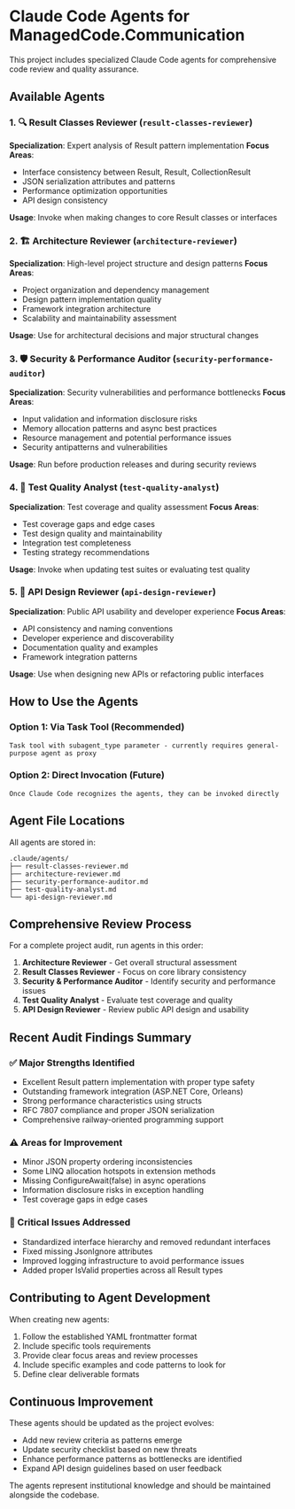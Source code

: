 # Claude Code Agents for ManagedCode.Communication

This project includes specialized Claude Code agents for comprehensive code review and quality assurance.

## Available Agents

### 1. 🔍 Result Classes Reviewer (`result-classes-reviewer`)

**Specialization**: Expert analysis of Result pattern implementation
**Focus Areas**:
- Interface consistency between Result, Result<T>, CollectionResult<T>
- JSON serialization attributes and patterns
- Performance optimization opportunities
- API design consistency

**Usage**: Invoke when making changes to core Result classes or interfaces

### 2. 🏗️ Architecture Reviewer (`architecture-reviewer`)

**Specialization**: High-level project structure and design patterns
**Focus Areas**:
- Project organization and dependency management
- Design pattern implementation quality
- Framework integration architecture
- Scalability and maintainability assessment

**Usage**: Use for architectural decisions and major structural changes

### 3. 🛡️ Security & Performance Auditor (`security-performance-auditor`)

**Specialization**: Security vulnerabilities and performance bottlenecks
**Focus Areas**:
- Input validation and information disclosure risks
- Memory allocation patterns and async best practices
- Resource management and potential performance issues
- Security antipatterns and vulnerabilities

**Usage**: Run before production releases and during security reviews

### 4. 🧪 Test Quality Analyst (`test-quality-analyst`)

**Specialization**: Test coverage and quality assessment
**Focus Areas**:
- Test coverage gaps and edge cases
- Test design quality and maintainability
- Integration test completeness
- Testing strategy recommendations

**Usage**: Invoke when updating test suites or evaluating test quality

### 5. 🎯 API Design Reviewer (`api-design-reviewer`)

**Specialization**: Public API usability and developer experience
**Focus Areas**:
- API consistency and naming conventions
- Developer experience and discoverability
- Documentation quality and examples
- Framework integration patterns

**Usage**: Use when designing new APIs or refactoring public interfaces

## How to Use the Agents

### Option 1: Via Task Tool (Recommended)
```
Task tool with subagent_type parameter - currently requires general-purpose agent as proxy
```

### Option 2: Direct Invocation (Future)
```
Once Claude Code recognizes the agents, they can be invoked directly
```

## Agent File Locations

All agents are stored in:
```
.claude/agents/
├── result-classes-reviewer.md
├── architecture-reviewer.md
├── security-performance-auditor.md
├── test-quality-analyst.md
└── api-design-reviewer.md
```

## Comprehensive Review Process

For a complete project audit, run agents in this order:

1. **Architecture Reviewer** - Get overall structural assessment
2. **Result Classes Reviewer** - Focus on core library consistency
3. **Security & Performance Auditor** - Identify security and performance issues
4. **Test Quality Analyst** - Evaluate test coverage and quality
5. **API Design Reviewer** - Review public API design and usability

## Recent Audit Findings Summary

### ✅ Major Strengths Identified
- Excellent Result pattern implementation with proper type safety
- Outstanding framework integration (ASP.NET Core, Orleans)
- Strong performance characteristics using structs
- RFC 7807 compliance and proper JSON serialization
- Comprehensive railway-oriented programming support

### ⚠️ Areas for Improvement
- Minor JSON property ordering inconsistencies
- Some LINQ allocation hotspots in extension methods
- Missing ConfigureAwait(false) in async operations
- Information disclosure risks in exception handling
- Test coverage gaps in edge cases

### 🚨 Critical Issues Addressed
- Standardized interface hierarchy and removed redundant interfaces
- Fixed missing JsonIgnore attributes
- Improved logging infrastructure to avoid performance issues
- Added proper IsValid properties across all Result types

## Contributing to Agent Development

When creating new agents:

1. Follow the established YAML frontmatter format
2. Include specific tools requirements
3. Provide clear focus areas and review processes
4. Include specific examples and code patterns to look for
5. Define clear deliverable formats

## Continuous Improvement

These agents should be updated as the project evolves:
- Add new review criteria as patterns emerge
- Update security checklist based on new threats
- Enhance performance patterns as bottlenecks are identified
- Expand API design guidelines based on user feedback

The agents represent institutional knowledge and should be maintained alongside the codebase.